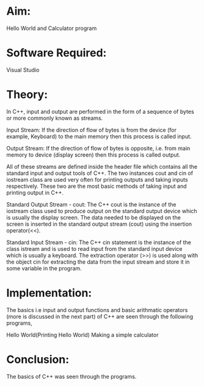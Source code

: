 # Aim: 

Hello World and Calculator program
# Software Required:

Visual Studio

# Theory:

In C++, input and output are performed in the form of a sequence of bytes or more commonly known as streams.

Input Stream: If the direction of flow of bytes is from the device (for example, Keyboard) to the main memory then this process is called input.

Output Stream: If the direction of flow of bytes is opposite, i.e. from main memory to device (display screen) then this process is called output.

All of these streams are defined inside the header file which contains all the standard input and output tools of C++. The two instances cout and cin of iostream class are used very often for printing outputs and taking inputs respectively. These two are the most basic methods of taking input and printing output in C++.

Standard Output Stream - cout: The C++ cout is the instance of the iostream class used to produce output on the standard output device which is usually the display screen. The data needed to be displayed on the screen is inserted in the standard output stream (cout) using the insertion operator(<<).
 
Standard Input Stream - cin: The C++ cin statement is the instance of the class istream and is used to read input from the standard input device which is usually a keyboard. The extraction operator (>>) is used along with the object cin for extracting the data from the input stream and store it in some variable in the program.

# Implementation:

The basics i.e input and output functions and basic arithmatic operators (more is discussed in the next part) of C++ are seen through the following programs,

Hello World(Printing Hello World)
Making a simple calculator
# Conclusion:

The basics of C++ was seen through the programs.
